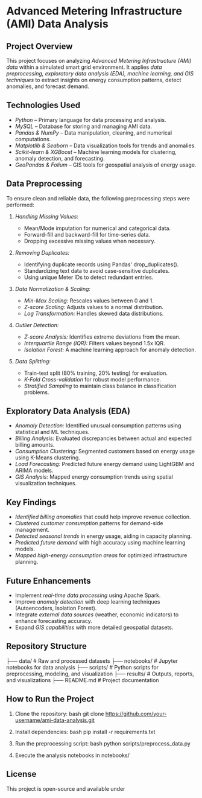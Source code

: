 # Advanced Metering Infrastructure (AMI) Data Analysis

## Project Overview
This project focuses on analyzing *Advanced Metering Infrastructure (AMI) data* within a simulated smart grid environment. It applies *data preprocessing, exploratory data analysis (EDA), machine learning, and GIS techniques* to extract insights on energy consumption patterns, detect anomalies, and forecast demand. 

## Technologies Used
- *Python* – Primary language for data processing and analysis.
- *MySQL* – Database for storing and managing AMI data.
- *Pandas & NumPy* – Data manipulation, cleaning, and numerical computations.
- *Matplotlib & Seaborn* – Data visualization tools for trends and anomalies.
- *Scikit-learn & XGBoost* – Machine learning models for clustering, anomaly detection, and forecasting.
- *GeoPandas & Folium* – GIS tools for geospatial analysis of energy usage.

## Data Preprocessing
To ensure clean and reliable data, the following preprocessing steps were performed:

1. *Handling Missing Values:*
   - Mean/Mode imputation for numerical and categorical data.
   - Forward-fill and backward-fill for time-series data.
   - Dropping excessive missing values when necessary.

2. *Removing Duplicates:*
   - Identifying duplicate records using Pandas' drop_duplicates().
   - Standardizing text data to avoid case-sensitive duplicates.
   - Using unique Meter IDs to detect redundant entries.

3. *Data Normalization & Scaling:*
   - *Min-Max Scaling:* Rescales values between 0 and 1.
   - *Z-score Scaling:* Adjusts values to a normal distribution.
   - *Log Transformation:* Handles skewed data distributions.

4. *Outlier Detection:*
   - *Z-score Analysis:* Identifies extreme deviations from the mean.
   - *Interquartile Range (IQR):* Filters values beyond 1.5x IQR.
   - *Isolation Forest:* A machine learning approach for anomaly detection.

5. *Data Splitting:*
   - Train-test split (80% training, 20% testing) for evaluation.
   - *K-Fold Cross-validation* for robust model performance.
   - *Stratified Sampling* to maintain class balance in classification problems.

## Exploratory Data Analysis (EDA)
- *Anomaly Detection:* Identified unusual consumption patterns using statistical and ML techniques.
- *Billing Analysis:* Evaluated discrepancies between actual and expected billing amounts.
- *Consumption Clustering:* Segmented customers based on energy usage using K-Means clustering.
- *Load Forecasting:* Predicted future energy demand using LightGBM and ARIMA models.
- *GIS Analysis:* Mapped energy consumption trends using spatial visualization techniques.

## Key Findings
- *Identified billing anomalies* that could help improve revenue collection.
- *Clustered customer consumption* patterns for demand-side management.
- *Detected seasonal trends* in energy usage, aiding in capacity planning.
- *Predicted future demand* with high accuracy using machine learning models.
- *Mapped high-energy consumption areas* for optimized infrastructure planning.

## Future Enhancements
- Implement *real-time data processing* using Apache Spark.
- Improve *anomaly detection* with deep learning techniques (Autoencoders, Isolation Forest).
- Integrate *external data sources* (weather, economic indicators) to enhance forecasting accuracy.
- Expand *GIS capabilities* with more detailed geospatial datasets.

## Repository Structure

├── data/                 # Raw and processed datasets
├── notebooks/            # Jupyter notebooks for data analysis
├── scripts/              # Python scripts for preprocessing, modeling, and visualization
├── results/              # Outputs, reports, and visualizations
├── README.md             # Project documentation


## How to Run the Project
1. Clone the repository:
   bash
   git clone https://github.com/your-username/ami-data-analysis.git
   
2. Install dependencies:
   bash
   pip install -r requirements.txt
   
3. Run the preprocessing script:
   bash
   python scripts/preprocess_data.py
   
4. Execute the analysis notebooks in notebooks/

## License
This project is open-source and available under
